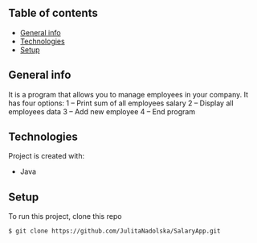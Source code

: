 ## Table of contents
* [General info](#general-info)
* [Technologies](#technologies)
* [Setup](#setup)

## General info
It is a program that allows you to manage employees in your company. It has four options:
1 – Print sum of all employees salary
2 – Display all employees data
3 – Add new employee
4 – End program

## Technologies
Project is created with:
* Java
	
## Setup
To run this project, clone this repo 

```
$ git clone https://github.com/JulitaNadolska/SalaryApp.git
```
